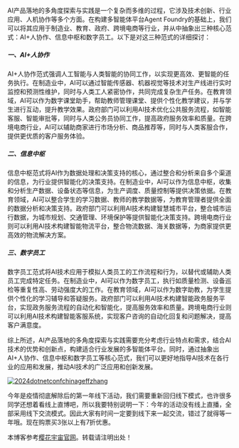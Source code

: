 
AI产品落地的多角度探索与实践是一个复杂而多维的过程，它涉及技术创新、行业应用、人机协作等多个方面。在构建多智能体平台Agent Foundry的基础上，我们可以将其应用于制造业、教育、政府、跨境电商等行业，并从中抽象出三种核心范式：AI\+人协作、信息中枢和数字员工。以下是对这三种范式的详细探讨：

##### 一、AI\+人协作

AI\+人协作范式强调人工智能与人类智能的协同工作，以实现更高效、更智能的任务执行。在制造业中，AI可以通过智能传感器、机器视觉等技术对生产线进行实时监控和预测性维护，同时与人类工人紧密协作，共同完成复杂生产任务。在教育领域，AI可以作为数字课堂助手，帮助教师管理课堂、提供个性化教学建议，并与学生进行互动，提升教学效果。政府部门可以利用AI技术优化公共服务流程，如智能客服、智能审批等，同时与人类公务员协同工作，提高政府服务效率和质量。在跨境电商行业，AI可以辅助商家进行市场分析、商品推荐等，同时与人类客服合作，提供更优质的客户服务体验。

##### 二、信息中枢

信息中枢范式将AI作为数据处理和决策支持的核心，通过整合和分析来自多个渠道的信息，为行业提供智能化的决策支持。在制造业中，AI可以作为信息中枢，收集和分析生产数据、设备状态等信息，为生产调度、质量控制等提供决策依据。在教育领域，AI可以整合学生的学习数据、教师的教学数据等，为教育管理者提供全面的数据分析和决策支持。政府部门可以利用AI技术构建智慧城市平台，整合城市运行数据，为城市规划、交通管理、环境保护等提供智能化决策支持。跨境电商行业则可以利用AI技术构建智能物流平台，整合物流数据、海关数据等，为商家提供更高效的物流解决方案。

##### 三、数字员工

数字员工范式将AI技术应用于模拟人类员工的工作流程和行为，以替代或辅助人类员工完成特定任务。在制造业中，AI可以作为数字员工，执行如质量检测、设备巡检等重复性高、劳动强度大的工作。在教育领域，AI可以作为数字助教，为学生提供个性化的学习辅导和答疑服务。政府部门可以利用AI技术构建智能政务服务平台，实现政务服务流程的自动化和智能化，提高服务效率和质量。跨境电商行业则可以利用AI技术构建智能客服系统，实现客户咨询的自动化回复和问题解决，提高客户满意度。

综上所述，AI产品落地的多角度探索与实践需要充分考虑行业特点和需求，结合AI技术的优势和创新点，构建适合行业发展的多智能体平台。同时，通过抽象出AI\+人协作、信息中枢和数字员工等核心范式，我们可以更好地指导AI技术在各行业的应用和发展，推动AI技术的广泛应用和创新发展。

[![2024dotnetconfchinageffzhang](https://img2023.cnblogs.com/blog/510/202412/510-20241211211853005-1194823397.png "2024dotnetconfchinageffzhang")](https://github.com)

今年是疫情彻底解除后的第一年线下活动，我们需要重新回归线下模式，也许很多同学还想着看线上直博吧，所以我要特别说明一下：今年的活动没有线上直播，全部采用线下交流模式。因此大家有时间一定要到线下来一起交流，错过了就得等一年哦。现在购票买3张以上有7折优惠。


 本博客参考[樱花宇宙官网](https://yzygzn.com)。转载请注明出处！
